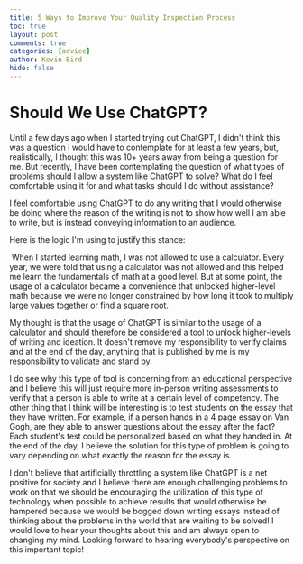 ```yaml
---
title: 5 Ways to Improve Your Quality Inspection Process
toc: true
layout: post
comments: true
categories: [advice]
author: Kevin Bird
hide: false
---
```


# Should We Use ChatGPT?

Until a few days ago when I started trying out ChatGPT, I didn't think this was a question I would have to contemplate for at least a few years, but, realistically, I thought this was 10+ years away from being a question for me. But recently, I have been contemplating the question of what types of problems should I allow a system like ChatGPT to solve? What do I feel comfortable using it for and what tasks should I do without assistance? 

I feel comfortable using ChatGPT to do any writing that I would otherwise be doing where the reason of the writing is not to show how well I am able to write, but is instead conveying information to an audience. 

Here is the logic I'm using to justify this stance: 

​	When I started learning math, I was not allowed to use a calculator. Every year, we were told that using a calculator was not allowed and this helped me learn the fundamentals of math at a good level. But at some point, the usage of a calculator became a convenience that unlocked higher-level math because we were no longer constrained by how long it took to multiply large values together or find a square root. 

My thought is that the usage of ChatGPT is similar to the usage of a calculator and should therefore be considered a tool to unlock higher-levels of writing and ideation. It doesn't remove my responsibility to verify claims and at the end of the day, anything that is published by me is my responsibility to validate and stand by.

I do see why this type of tool is concerning from an educational perspective and I believe this will just require more in-person writing assessments to verify that a person is able to write at a certain level of competency.  The other thing that I think will be interesting is to test students on the essay that they have written. For example, if a person hands in a 4 page essay on Van Gogh, are they able to answer questions about the essay after the fact? Each student's test could be personalized based on what they handed in.  At the end of the day, I believe the solution for this type of problem is going to vary depending on what exactly the reason for the essay is. 

I don't believe that artificially throttling a system like ChatGPT is a net positive for society and I believe there are enough challenging problems to work on that we should be encouraging the utilization of this type of technology when possible to achieve results that would otherwise be hampered because we would be bogged down writing essays instead of thinking about the problems in the world that are waiting to be solved! I would love to hear your thoughts about this and am always open to changing my mind. Looking forward to hearing everybody's perspective on this important topic!